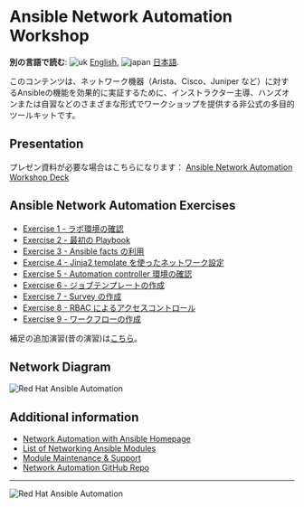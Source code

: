 # Ansible Network Automation Workshop

**別の言語で読む**: ![uk](../../images/uk.png) [English](README.md),  ![japan](../../images/japan.png) [日本語](README.ja.md).

このコンテンツは、ネットワーク機器（Arista、Cisco、Juniper など）に対するAnsibleの機能を効果的に実証するために、インストラクター主導、ハンズオンまたは自習などのさまざまな形式でワークショップを提供する非公式の多目的ツールキットです。

## Presentation
プレゼン資料が必要な場合はこちらになります：
[Ansible Network Automation Workshop Deck](https://ansible.github.io/workshops/decks/ansible_network.pdf)

## Ansible Network Automation Exercises

- [Exercise 1 - ラボ環境の確認](./1-explore/README.ja.md)
- [Exercise 2 - 最初の Playbook](./2-first-playbook/README.ja.md)
- [Exercise 3 - Ansible facts の利用](./3-facts/README.ja.md)
- [Exercise 4 - Jinja2 template を使ったネットワーク設定](./4-jinja/README.ja.md)
- [Exercise 5 - Automation controller 環境の確認](./5-explore-controller/README.ja.md)
- [Exercise 6 - ジョブテンプレートの作成](./6-controller-job-template/README.ja.md)
- [Exercise 7 - Survey の作成](./7-controller-survey/README.ja.md)
- [Exercise 8 - RBAC によるアクセスコントロール](./8-controller-rbac/README.ja.md)
- [Exercise 9 - ワークフローの作成](./9-controller-workflow/README.ja.md)

補足の追加演習(昔の演習)は[こちら](supplemental/README.ja.md)。

## Network Diagram
![Red Hat Ansible Automation](../../images/network_diagram.png)

## Additional information
 - [Network Automation with Ansible Homepage](https://www.ansible.com/network-automation)
 - [List of Networking Ansible Modules](http://docs.ansible.com/ansible/latest/list_of_network_modules.html)
 - [Module Maintenance & Support](http://docs.ansible.com/ansible/latest/modules_support.html)
 - [Network Automation GitHub Repo](https://github.com/network-automation)

 ---
 ![Red Hat Ansible Automation](../../images/rh-ansible-automation-platform.png)
